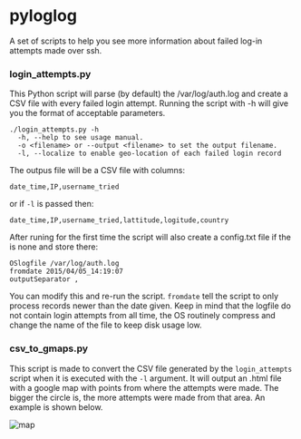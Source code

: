 # pyloglog
A set of scripts to help you see more information about failed log-in attempts made over ssh.

### login_attempts.py
This Python script will parse (by default) the /var/log/auth.log and create a CSV file with every failed login attempt. Running the script with -h will give you the format of acceptable parameters.

```
./login_attempts.py -h
  -h, --help to see usage manual.
  -o <filename> or --output <filename> to set the output filename.
  -l, --localize to enable geo-location of each failed login record
```

The outpus file will be a CSV file with columns:
```
date_time,IP,username_tried
```
or if `-l` is passed then:
```
date_time,IP,username_tried,lattitude,logitude,country
```

After runing for the first time the script will also create a config.txt file if the is none and store there:
```
OSlogfile /var/log/auth.log
fromdate 2015/04/05_14:19:07
outputSeparator ,
```
You can modify this and re-run the script. `fromdate` tell the script to only process records newer than the date given. Keep in mind that the logfile do not contain login attempts from all time, the OS routinely compress and change the name of the file to keep disk usage low.

### csv_to_gmaps.py
This script is made to convert the CSV file generated by the `login_attempts` script when it is executed with the `-l` argument. It will output an .html file with a google map with points from where the attempts were made. The bigger the circle is, the more attempts were made from that area. An example is shown below.

![map](https://cloud.githubusercontent.com/assets/10583332/6997074/87490e2c-dbb5-11e4-8ea5-e3965170f1f6.PNG)

